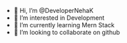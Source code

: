 - 👋 Hi, I’m @DeveloperNehaK
- 👀 I’m interested in Development
- 🌱 I’m currently learning Mern Stack
- 💞️ I’m looking to collaborate on github
<!---
DeveloperNehaK/DeveloperNehaK is a ✨ special ✨ repository because its `README.md` (this file) appears on your GitHub profile.
You can click the Preview link to take a look at your changes.
--->
